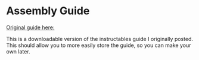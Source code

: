 # Assembly Guide
[Original guide here:](https://www.instructables.com/Gamecube-Controller-LED-Mod/)

This is a downloadable version of the instructables guide I originally posted. This should allow you to more easily store the guide, so you can make your own later.
